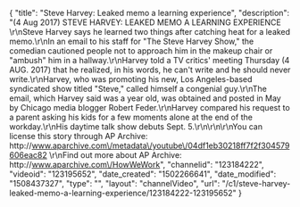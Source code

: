 {
    "title": "Steve Harvey: Leaked memo a learning experience",
    "description": "(4 Aug 2017) STEVE HARVEY: LEAKED MEMO A LEARNING EXPERIENCE \r\nSteve Harvey says he learned two things after catching heat for a leaked memo.\r\nIn an email to his staff for \"The Steve Harvey Show,\" the comedian cautioned people not to approach him in the makeup chair or \"ambush\" him in a hallway.\r\nHarvey told a TV critics' meeting Thursday (4 AUG. 2017) that he realized, in his words, he can't write and he should never write.\r\nHarvey, who was promoting his new, Los Angeles-based syndicated show titled \"Steve,\" called himself a congenial guy.\r\nThe email, which Harvey said was a year old, was obtained and posted in May by Chicago media blogger Robert Feder.\r\nHarvey compared his request to a parent asking his kids for a few moments alone at the end of the workday.\r\nHis daytime talk show debuts Sept. 5.\r\n\r\n\r\nYou can license this story through AP Archive: http:\/\/www.aparchive.com\/metadata\/youtube\/04df1eb30218ff7f2f304579606eac82 \r\nFind out more about AP Archive: http:\/\/www.aparchive.com\/HowWeWork",
    "channelid": "123184222",
    "videoid": "123195652",
    "date_created": "1502266641",
    "date_modified": "1508437327",
    "type": "",
    "layout": "channelVideo",
    "url": "\/c1\/steve-harvey-leaked-memo-a-learning-experience\/123184222-123195652"
}